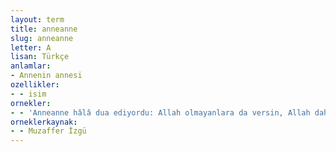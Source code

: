 ```yaml
---
layout: term
title: anneanne
slug: anneanne
letter: A
lisan: Türkçe
anlamlar:
- Annenin annesi
ozellikler:
- - isim
ornekler:
- - 'Anneanne hâlâ dua ediyordu: Allah olmayanlara da versin, Allah daha âlâ etsin!..'
orneklerkaynak:
- - Muzaffer İzgü
---
```

